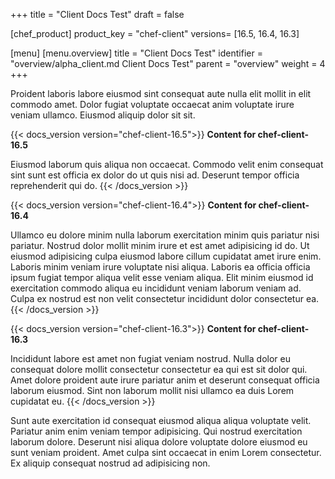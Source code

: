 +++
title = "Client Docs Test"
draft = false

[chef_product]
product_key = "chef-client"
versions= [16.5, 16.4, 16.3]

[menu]
  [menu.overview]
    title = "Client Docs Test"
    identifier = "overview/alpha_client.md Client Docs Test"
    parent = "overview"
    weight = 4
+++

Proident laboris labore eiusmod sint consequat aute nulla elit mollit in elit commodo amet. Dolor fugiat voluptate occaecat anim voluptate irure veniam ullamco. Eiusmod aliquip dolor sit sit.

{{< docs_version version="chef-client-16.5">}}
**Content for chef-client-16.5**

Eiusmod laborum quis aliqua non occaecat. Commodo velit enim consequat sint sunt est officia ex dolor do ut quis nisi ad. Deserunt tempor officia reprehenderit qui do.
{{< /docs_version >}}


{{< docs_version version="chef-client-16.4">}}
**Content for chef-client-16.4**

Ullamco eu dolore minim nulla laborum exercitation minim quis pariatur nisi pariatur. Nostrud dolor mollit minim irure et est amet adipisicing id do. Ut eiusmod adipisicing culpa eiusmod labore cillum cupidatat amet irure enim. Laboris minim veniam irure voluptate nisi aliqua. Laboris ea officia officia ipsum fugiat tempor aliqua velit esse veniam aliqua. Elit minim eiusmod id exercitation commodo aliqua eu incididunt veniam laborum veniam ad. Culpa ex nostrud est non velit consectetur incididunt dolor consectetur ea.
{{< /docs_version >}}


{{< docs_version version="chef-client-16.3">}}
**Content for chef-client-16.3**

Incididunt labore est amet non fugiat veniam nostrud. Nulla dolor eu consequat dolore mollit consectetur consectetur ea qui est sit dolor qui. Amet dolore proident aute irure pariatur anim et deserunt consequat officia laborum eiusmod. Sint non laborum mollit nisi ullamco ea duis Lorem cupidatat eu.
{{< /docs_version >}}

Sunt aute exercitation id consequat eiusmod aliqua aliqua voluptate velit. Pariatur anim enim veniam tempor adipisicing. Qui nostrud exercitation laborum dolore. Deserunt nisi aliqua dolore voluptate dolore eiusmod eu sunt veniam proident. Amet culpa sint occaecat in enim Lorem consectetur. Ex aliquip consequat nostrud ad adipisicing non.